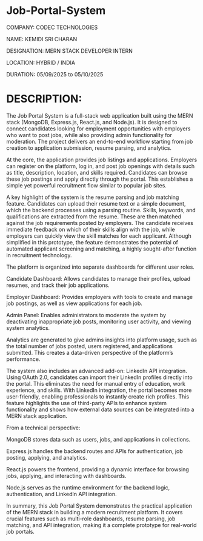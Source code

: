 # Job-Portal-System

COMPANY: CODEC TECHNOLOGIES

NAME: KEMIDI SRI CHARAN

DESIGNATION: MERN STACK DEVELOPER INTERN

LOCATION: HYBRID / INDIA

DURATION: 05/09/2025 to 05/10/2025

# DESCRIPTION:

The Job Portal System is a full-stack web application built using the MERN stack (MongoDB, Express.js, React.js, and Node.js). It is designed to connect candidates looking for employment opportunities with employers who want to post jobs, while also providing admin functionality for moderation. The project delivers an end-to-end workflow starting from job creation to application submission, resume parsing, and analytics.

At the core, the application provides job listings and applications. Employers can register on the platform, log in, and post job openings with details such as title, description, location, and skills required. Candidates can browse these job postings and apply directly through the portal. This establishes a simple yet powerful recruitment flow similar to popular job sites.

A key highlight of the system is the resume parsing and job matching feature. Candidates can upload their resume text or a simple document, which the backend processes using a parsing routine. Skills, keywords, and qualifications are extracted from the resume. These are then matched against the job requirements posted by employers. The candidate receives immediate feedback on which of their skills align with the job, while employers can quickly view the skill matches for each applicant. Although simplified in this prototype, the feature demonstrates the potential of automated applicant screening and matching, a highly sought-after function in recruitment technology.

The platform is organized into separate dashboards for different user roles.

Candidate Dashboard: Allows candidates to manage their profiles, upload resumes, and track their job applications.

Employer Dashboard: Provides employers with tools to create and manage job postings, as well as view applications for each job.

Admin Panel: Enables administrators to moderate the system by deactivating inappropriate job posts, monitoring user activity, and viewing system analytics.

Analytics are generated to give admins insights into platform usage, such as the total number of jobs posted, users registered, and applications submitted. This creates a data-driven perspective of the platform’s performance.

The system also includes an advanced add-on: LinkedIn API integration. Using OAuth 2.0, candidates can import their LinkedIn profiles directly into the portal. This eliminates the need for manual entry of education, work experience, and skills. With LinkedIn integration, the portal becomes more user-friendly, enabling professionals to instantly create rich profiles. This feature highlights the use of third-party APIs to enhance system functionality and shows how external data sources can be integrated into a MERN stack application.

From a technical perspective:

MongoDB stores data such as users, jobs, and applications in collections.

Express.js handles the backend routes and APIs for authentication, job posting, applying, and analytics.

React.js powers the frontend, providing a dynamic interface for browsing jobs, applying, and interacting with dashboards.

Node.js serves as the runtime environment for the backend logic, authentication, and LinkedIn API integration.

In summary, this Job Portal System demonstrates the practical application of the MERN stack in building a modern recruitment platform. It covers crucial features such as multi-role dashboards, resume parsing, job matching, and API integration, making it a complete prototype for real-world job portals.
